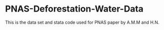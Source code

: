# PNAS-Deforestation-Water-Data
This is the data set and stata code used for PNAS paper by A.M.M and H.N. 
